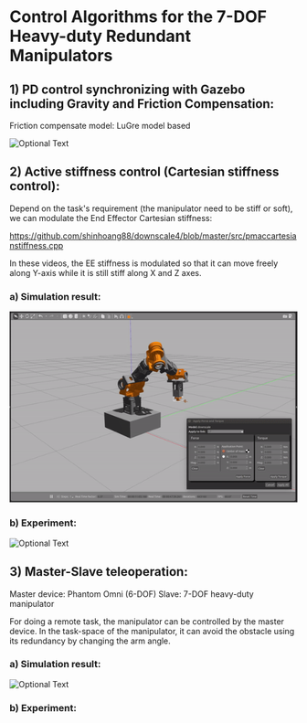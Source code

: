 # Control Algorithms for the 7-DOF Heavy-duty Redundant Manipulators
## 1) PD control synchronizing with Gazebo including Gravity and Friction Compensation:
Friction compensate model: LuGre model based

![Optional Text](https://github.com/shinhoang88/media_files/blob/master/All7JointsPDcontrol1.gif)

## 2) Active stiffness control (Cartesian stiffness control):
Depend on the task's requirement (the manipulator need to be stiff or soft), we can modulate the End Effector Cartesian stiffness:

https://github.com/shinhoang88/downscale4/blob/master/src/pmaccartesianstiffness.cpp

In these videos, the EE stiffness is modulated so that it can move freely along Y-axis while it is still stiff along X and Z axes.

### a) Simulation result:

![Optional Text](https://github.com/shinhoang88/media_files/blob/master/stiffness_largexz_smally.gif)

### b) Experiment:

![Optional Text](https://github.com/shinhoang88/media_files/blob/master/FreelyAlongYaxis_StifferAlongXZAxis.gif)

## 3) Master-Slave teleoperation:
Master device: Phantom Omni (6-DOF)
Slave: 7-DOF heavy-duty manipulator

For doing a remote task, the manipulator can be controlled by the master device. In the task-space of the manipulator, it can avoid the obstacle using its redundancy by changing the arm angle.

### a) Simulation result:

![Optional Text](https://github.com/shinhoang88/media_files/blob/master/teleoperation_sim.gif)

### b) Experiment:
